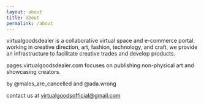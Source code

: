 ```yaml
---
layout: about
title: about
permalink: /about
---
```


virtualgoodsdealer is a collaborative virtual space and e-commerce portal. working in creative direction, art, fashion, technology, and craft, we provide an infrastructure to facilitate creative trades and develop products.

pages.virtualgoodsdealer.com focuses on publishing non-physical art and showcasing creators.

by @males_are_cancelled and @ada.wrong

contact us at [virtualgoodsofficial@gmail.com](mailto:virtualgoodsofficial@gmail.com)
